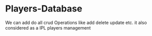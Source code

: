 # Players-Database
We can add do all crud Operations like add delete update etc. it also considered as a IPL players management

